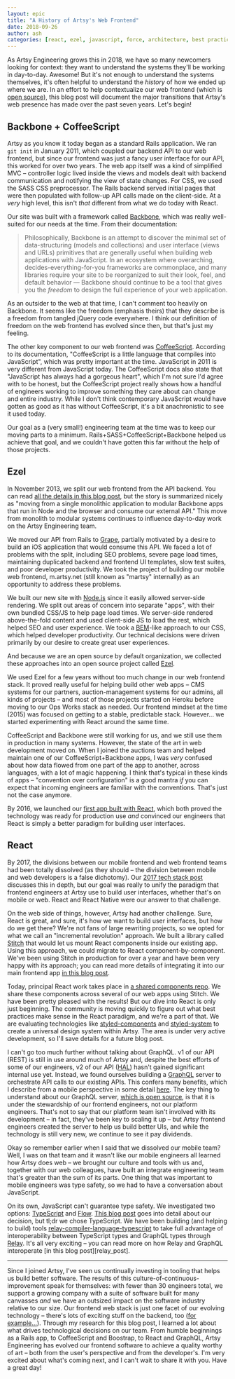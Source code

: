 ```yaml
---
layout: epic
title: "A History of Artsy's Web Frontend"
date: 2018-09-26
author: ash
categories: [react, ezel, javascript, force, architecture, best practices]
---
```


As Artsy Engineering grows this in 2018, we have so many newcomers looking for context: they want to understand the
systems they'll be working in day-to-day. Awesome! But it's not enough to understand the systems themselves, it's
often helpful to understand the _history_ of how we ended up where we are. In an effort to help contextualize our
web frontend (which is [open source][force]), this blog post will document the major transitions that Artsy's web
presence has made over the past seven years. Let's begin!

<!-- more -->

## Backbone + CoffeeScript

Artsy as you know it today began as a standard Rails application. We ran `git init` in January 2011, which coupled
our backend API to our web frontend, but since our frontend was just a fancy user interface for our API, this
worked for over two years. The web app itself was a kind of simplified MVC – controller logic lived inside the
views and models dealt with backend communication and notifying the view of state changes. For CSS, we used the
SASS CSS preprocessor. The Rails backend served initial pages that were then populated with follow-up API calls
made on the client-side. At a _very_ high level, this isn't _that_ different from what we do today with React.

Our site was built with a framework called [Backbone][], which was really well-suited for our needs at the time.
From their documentation:

> Philosophically, Backbone is an attempt to discover the minimal set of data-structuring (models and collections)
> and user interface (views and URLs) primitives that are generally useful when building web applications with
> JavaScript. In an ecosystem where overarching, decides-everything-for-you frameworks are commonplace, and many
> libraries require your site to be reorganized to suit their look, feel, and default behavior — Backbone should
> continue to be a tool that gives you the _freedom_ to design the full experience of your web application.

As an outsider to the web at that time, I can't comment too heavily on Backbone. It seems like the freedom
(emphasis theirs) that they describe is a freedom from tangled jQuery code everywhere. I think our definition of
freedom on the web frontend has evolved since then, but that's just my feeling.

The other key component to our web frontend was [CoffeeScript][]. According to its documentation, "CoffeeScript is
a little language that compiles into JavaScript", which was pretty important at the time. JavaScript in 2011 is
very different from JavaScript today. The CoffeeScript docs also state that "JavaScript has always had a gorgeous
heart", which I'm not sure I'd agree with to be honest, but the CoffeeScript project really shows how a handful of
engineers working to improve something they care about can change and entire industry. While I don't think
contemporary JavaScript would have gotten as good as it has without CoffeeScript, it's a bit anachronistic to see
it used today.

Our goal as a (very small!) engineering team at the time was to keep our moving parts to a minimum.
Rails+SASS+CoffeeScript+Backbone helped us achieve that goal, and we couldn't have gotten this far without the help
of those projects.

## Ezel

In November 2013, we split our web frontend from the API backend. You can read
[all the details in this blog post](2013_review), but the story is summarized nicely as "moving from a single
monolithic application to modular Backbone apps that run in Node and the browser and consume our external API."
This move from monolith to modular systems continues to influence day-to-day work on the Artsy Engineering team.

We moved our API from Rails to [Grape][], partially motivated by a desire to build an iOS application that would
consume this API. We faced a lot of problems with the split, including SEO problems, severe page load times,
maintaining duplicated backend and frontend UI templates, slow test suites, and poor developer productivity. We
took the project of building our mobile web frontend, m.artsy.net (still known as "martsy" internally) as an
opportunity to address these problems.

We built our new site with [Node.js][node] since it easily allowed server-side rendering. We split out areas of
concern into separate "apps", with their own bundled CSS/JS to help page load times. We server-side rendered
above-the-fold content and used client-side JS to load the rest, which helped SEO and user experience. We took a
[BEM][]-like approach to our CSS, which helped developer productivity. Our technical decisions were driven
primarily by our desire to create great user experiences.

And because we are an open source by default organization, we collected these approaches into an open source
project called [Ezel][].

We used Ezel for a few years without too much change in our web frontend stack. It proved really useful for helping
build other web apps – CMS systems for our partners, auction-management systems for our admins, all kinds of
projects – and most of those projects started on Heroku before moving to our Ops Works stack as needed. Our
frontend mindset at the time (2015) was focused on getting to a stable, predictable stack. However... we started
experimenting with React around the same time.

CoffeeScript and Backbone were still working for us, and we still use them in production in many systems. However,
the state of the art in web development moved on. When I joined the auctions team and helped maintain one of our
CoffeeScript+Backbone apps, I was _very_ confused about how data flowed from one part of the app to another, across
languages, with a lot of magic happening. I think that's typical in these kinds of apps – "convention over
configuration" is a good mantra _if_ you can expect that incoming engineers are familiar with the conventions.
That's just not the case anymore.

By 2016, we launched our [first app built with React][auctions], which both proved the technology was ready for
production use _and_ convinced our engineers that React is simply a better paradigm for building user interfaces.

## React

By 2017, the divisions between our mobile frontend and web frontend teams had been totally dissolved (as they
should – the division between mobile and web developers is a false dichotomy). Our [2017 tech stack
post][2017_review] discusses this in depth, but our goal was really to unify the paradigm that frontend engineers
at Artsy use to build user interfaces, whether that's on mobile or web. React and React Native were our answer to
that challenge.

On the web side of things, however, Artsy had another challenge. Sure, React is great, and sure, it's how we want
to build user interfaces, but how do we get there? We're not fans of large rewriting projects, so we opted for what
we call an "incremental revolution" approach. We built a library called [Stitch][] that would let us mount React
components inside our existing app. Using this approach, we could migrate to React component-by-component. We've
been using Stitch in production for over a year and have been very happy with its approach; you can read more
details of integrating it into our main frontend app [in this blog post][force_modern].

Today, principal React work takes place in [a shared components repo][reaction]. We share these components across
several of our web apps using Stitch. We have been pretty pleased with the results! But our dive into React is only
just beginning. The community is moving quickly to figure out what best practices make sense in the React paradigm,
and we're a part of that. We are evaluating technologies like [styled-components][] and [styled-system][] to create
a universal design system within Artsy. The area is under very active development, so I'll save details for a
future blog post.

I can't go too much further without talking about GraphQL. v1 of our API (REST) is still in use around much of
Artsy and, despite the best efforts of some of our engineers, v2 of our API ([HAL][]) hasn't gained significant
internal use yet. Instead, we found ourselves building a [GraphQL][] server to orchestrate API calls to our
existing APIs. This confers many benefits, which I describe from a mobile perspective in some detail [here][moya].
The key thing to understand about our GraphQL server, [which is open source][metaphysics], is that it is under the
stewardship of our frontend engineers, not our platform engineers. That's not to say that our platform team isn't
involved with its development – in fact, they've been key to scaling it up – but Artsy frontend engineers created
the server to help us build better UIs, and while the technology is still very new, we continue to see it pay
dividends.

Okay so remember earlier when I said that we dissolved our mobile team? Well, I was on that team and it wasn't like
our mobile engineers all learned how Artsy does web – we brought our culture and tools with us and, together with
our web colleagues, have built an integrate engineering team that's greater than the sum of its parts. One thing
that was important to mobile engineers was type safety, so we had to have a conversation about JavaScript.

On its own, JavaScript can't guarantee type safety. We investigated two options: [TypeScript][] and [Flow][]. [This
blog post][fe_js] goes into detail about our decision, but tl;dr we chose TypeScript. We have been building (and
helping to build) tools [relay-compiler-language-typescript][rclt] to take full advantage of interoperability
between TypeScript types and GraphQL types through [Relay][]. It's all very exciting – you can read more on how
Relay and GraphQL interoperate [in this blog post][relay_post].

---

Since I joined Artsy, I've seen us continually investing in tooling that helps us build better software. The
results of this culture-of-continuous-improvement speak for themselves: with fewer than 30 engineers total, we
support a growing company with a suite of software built for many canvasses _and_ we have an outsized impact on the
software industry relative to our size. Our frontend web stack is just one facet of our evolving technology –
there's lots of exciting stuff on the backend, too ([for example...][hokusai]). Through my research for this blog
post, I learned a lot about what drives technological decisions on our team. From humble beginnings as a Rails app,
to CoffeeScript and Boostrap, to React and GraphQL, Artsy Engineering has evolved our frontend software to achieve
a quality worthy of art – both from the user's perspective and from the developer's. I'm very excited about what's
coming next, and I can't wait to share it with you. Have a great day!

[force]: https://github.com/artsy/force
[backbone]: http://backbonejs.org
[coffeescript]: https://coffeescript.org
[grape]: https://github.com/ruby-grape/grape
[node]: https://github.com/ruby-grape/grape
[bem]: http://getbem.com/introduction/
[ezel]: https://github.com/artsy/ezel
[2013_review]: http://artsy.github.io/blog/2013/11/30/rendering-on-the-server-and-client-in-node-dot-js/
[2017_review]: http://artsy.github.io/blog/2017/04/14/artsy-technology-stack-2017/
[auctions]: http://artsy.github.io/blog/2016/08/09/the-tech-behind-live-auction-integration/
[stitch]: https://github.com/artsy/stitch
[force_modern]: http://artsy.github.io/blog/2017/09/05/Modernizing-Force/
[typescript]: http://artsy.github.io/blog/2017/09/05/Modernizing-Force/
[flow]: https://flow.org
[fe_js]: http://artsy.github.io/blog/2017/02/05/Front-end-JavaScript-at-Artsy-2017/
[rclt]: https://github.com/relay-tools/relay-compiler-language-typescript
[reaction]: https://github.com/artsy/reaction
[styled-components]: https://www.styled-components.com
[styled-system]: https://jxnblk.com/styled-system/
[relay]: https://facebook.github.io/relay/
[hal]: http://stateless.co/hal_specification.html
[graphql]: https://graphql.org
[moya]: https://ashfurrow.com/blog/the-spirit-of-moya/
[metaphysics]: https://github.com/artsy/metaphysics/
[replay_post]: http://artsy.github.io/blog/2018/07/25/Relay-Networking-Deep-Dive/
[hokusai]: https://github.com/artsy/hokusai

